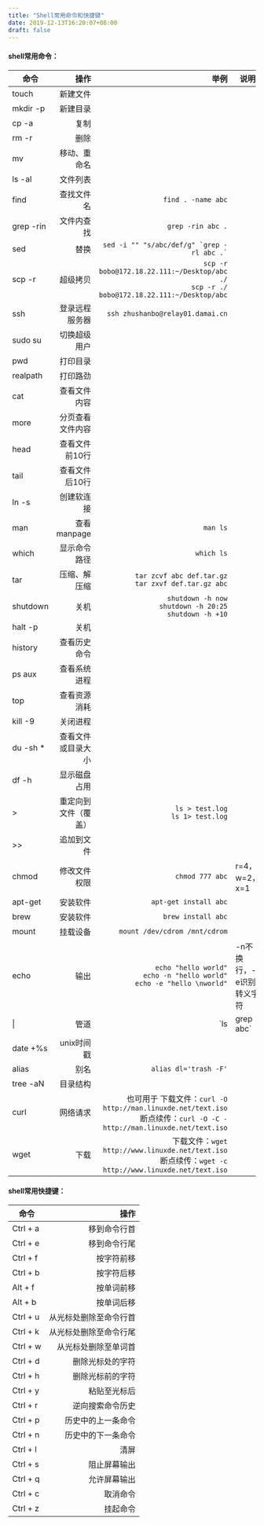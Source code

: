 ```yaml
---
title: "Shell常用命令和快捷键"
date: 2019-12-13T16:20:07+08:00
draft: false
---
```


#### shell常用命令：
| 命令      | 操作   |  举例  |说明|
| -------- | -----:  | ----:  |---|
|touch     |新建文件|||
|mkdir -p  |新建目录|||
|cp -a     |复制|||
|rm -r     |删除|||
|mv        |移动、重命名|||
|ls -al    |文件列表|||
|find      |查找文件名|`find . -name abc`||
|grep -rin |文件内查找|`grep -rin abc .`||
|sed       |替换|`` sed -i "" "s/abc/def/g" `grep -rl abc .` ``||
|scp -r    |超级拷贝|`scp -r bobo@172.18.22.111:~/Desktop/abc ./`<br>`scp -r ./ bobo@172.18.22.111:~/Desktop/abc`||
|ssh       |登录远程服务器|`ssh zhushanbo@relay01.damai.cn`||
|sudo su   |切换超级用户|||
|pwd       |打印目录|||
|realpath  |打印路劲|||
|cat       |查看文件内容|||
|more      |分页查看文件内容|||
|head      |查看文件前10行|||
|tail      |查看文件后10行|||
|ln -s     |创建软连接|||
|man       |查看manpage|`man ls`||
|which     |显示命令路径|`which ls`||
|tar       |压缩、解压缩|`tar zcvf abc def.tar.gz`<br>`tar zxvf def.tar.gz abc`||
|shutdown  |关机|`shutdown -h now`<br>`shutdown -h 20:25`<br>`shutdown -h +10`||
|halt -p   |关机|||
|history   |查看历史命令|||
|ps aux    |查看系统进程|||
|top       |查看资源消耗|||
|kill -9   |关闭进程|||
|du -sh *  |查看文件或目录大小|||
|df -h     |显示磁盘占用|||
|>         |重定向到文件（覆盖）|`ls > test.log`<br>`ls 1> test.log`||
|>>        |追加到文件|||
|chmod     |修改文件权限|`chmod 777 abc`|r=4，w=2，x=1|
|apt-get   |安装软件|`apt-get install abc`||
|brew      |安装软件|`brew install abc`||
|mount     |挂载设备|`mount /dev/cdrom /mnt/cdrom`||
|echo      |输出|`echo "hello world"`<br>`echo -n "hello world"`<br>`echo -e "hello \nworld"`|-n不换行，-e识别转义字符|
|\|        |管道|`ls | grep abc`||
|date +%s  |unix时间戳|||
|alias     |别名|`alias dl='trash -F'`||
|tree -aN  |目录结构|||
|curl      |网络请求|也可用于 下载文件：`curl -O http://man.linuxde.net/text.iso`<br>断点续传：`curl -O -C - http://man.linuxde.net/text.iso`||
|wget      |下载|下载文件：`wget http://www.linuxde.net/text.iso`<br>断点续传：`wget -c http://www.linuxde.net/text.iso`||

#### shell常用快捷键：
| 命令      | 操作   |
| -------- | -----: |
|Ctrl + a  |移到命令行首|
|Ctrl + e  |移到命令行尾|
|Ctrl + f  |按字符前移|
|Ctrl + b  |按字符后移|
|Alt + f   |按单词前移|
|Alt + b   |按单词后移|
|Ctrl + u  |从光标处删除至命令行首|
|Ctrl + k  |从光标处删除至命令行尾|
|Ctrl + w  |从光标处删除至单词首|
|Ctrl + d  |删除光标处的字符|
|Ctrl + h  |删除光标前的字符|
|Ctrl + y  |粘贴至光标后|
|Ctrl + r  |逆向搜索命令历史|
|Ctrl + p  |历史中的上一条命令|
|Ctrl + n  |历史中的下一条命令|
|Ctrl + l  |清屏|
|Ctrl + s  |阻止屏幕输出|
|Ctrl + q  |允许屏幕输出|
|Ctrl + c  |取消命令|
|Ctrl + z  |挂起命令|
